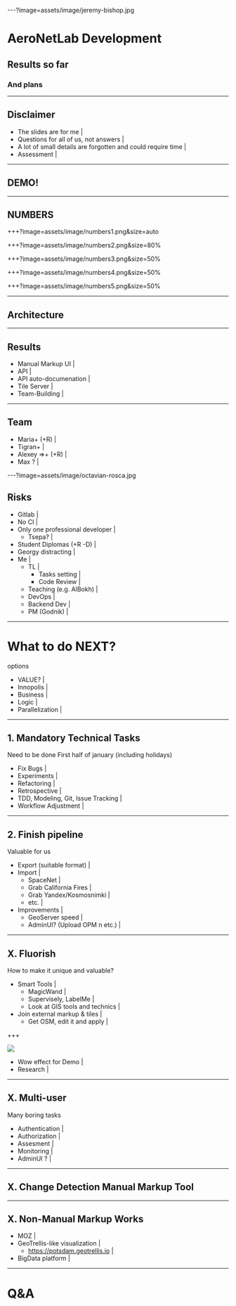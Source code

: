 ---?image=assets/image/jeremy-bishop.jpg

# AeroNetLab Development

## Results so far
### And plans

---

## Disclaimer

- The slides are for me |
- Questions for all of us, not answers |
- A lot of small details are forgotten and could require time |
- Assessment |

---

## DEMO!

---

## NUMBERS

+++?image=assets/image/numbers1.png&size=auto
<!-- .slide: data-background-transition="none" -->
+++?image=assets/image/numbers2.png&size=80%
<!-- .slide: data-background-transition="none" -->
+++?image=assets/image/numbers3.png&size=50%
<!-- .slide: data-background-transition="none" -->
+++?image=assets/image/numbers4.png&size=50%
<!-- .slide: data-background-transition="none" -->
+++?image=assets/image/numbers5.png&size=50%
<!-- .slide: data-background-transition="none" -->
---

## Architecture

---

## Results 

- Manual Markup UI |
- API |
- API auto-documenation |
- Tile Server |
- Team-Building |

---

## Team

- Maria+ (+R) |
- Tigran+ |
- Alexey =>+ (+R) |
- Max ? |

---?image=assets/image/octavian-rosca.jpg

## Risks

- Gitlab |
- No CI |
- Only one professional developer |
  - Tsepa? |
- Student Diplomas (+R -D) |
- Georgy distracting |
- Me |
  - TL |
    - Tasks setting |
    - Code Review |
  - Teaching (e.g. AlBokh) |
  - DevOps |
  - Backend Dev |
  - PM (Godnik) |

---

# What to do NEXT?

options

- VALUE? |
- Innopolis |
- Business |
- Logic |
- Parallelization |

---

## 1. Mandatory Technical Tasks

Need to be done
First half of january (including holidays)

- Fix Bugs |
- Experiments |
- Refactoring |
- Retrospective |
- TDD, Modeling, Git, Issue Tracking |
- Workflow Adjustment |

---

## 2. Finish pipeline

Valuable for us

- Export (suitable format) |
- Import |
  - SpaceNet |
  - Grab California Fires |
  - Grab Yandex/Kosmosnimki |
  - etc. |
- Improvements |
  - GeoServer speed |
  - AdminUI? (Upload OPM n etc.) |

---

## X. Fluorish

How to make it unique and valuable?

- Smart Tools |
  - MagicWand |
  - Supervisely, LabelMe |
  - Look at GIS tools and technics |
- Join external markup & tiles |
  - Get OSM, edit it and apply |

+++

<img class="progressiveMedia-image js-progressiveMedia-image" data-src="https://cdn-images-1.medium.com/max/2000/1*nQO-Xa0L298tSBmjsGyRIA.gif" src="https://cdn-images-1.medium.com/max/2000/1*nQO-Xa0L298tSBmjsGyRIA.gif">

- Wow effect for Demo |
- Research |

---

## X. Multi-user

Many boring tasks

- Authentication |
- Authorization |
- Assesment |
- Monitoring |
- AdminUI ? |

---

## X. Change Detection Manual Markup Tool

---

## X. Non-Manual Markup Works

- MOZ |
- GeoTrellis-like visualization |
  - https://potsdam.geotrellis.io | 
- BigData platform |


---

# Q&A



